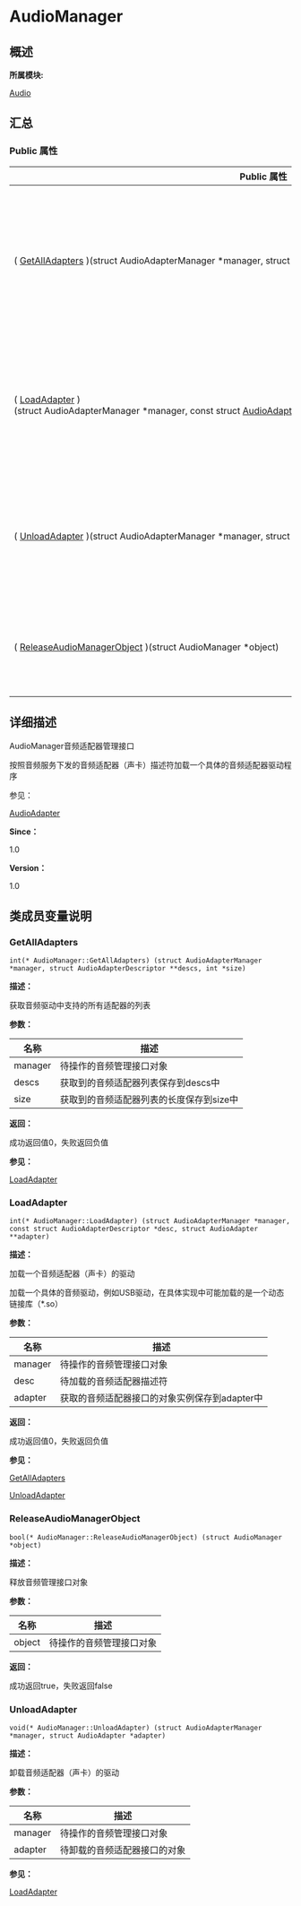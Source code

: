 # AudioManager


## **概述**

**所属模块:**

[Audio](_audio.md)


## **汇总**


### Public 属性

  | Public&nbsp;属性 | 描述 | 
| -------- | -------- |
| (&nbsp;[GetAllAdapters](#getalladapters)&nbsp;)(struct&nbsp;AudioAdapterManager&nbsp;\*manager,&nbsp;struct&nbsp;[AudioAdapterDescriptor](_audio_adapter_descriptor.md)&nbsp;\*\*descs,&nbsp;int&nbsp;\*size) | 获取音频驱动中支持的所有适配器的列表&nbsp;[更多...](#getalladapters) | 
| (&nbsp;[LoadAdapter](#loadadapter)&nbsp;)(struct&nbsp;AudioAdapterManager&nbsp;\*manager,&nbsp;const&nbsp;struct&nbsp;[AudioAdapterDescriptor](_audio_adapter_descriptor.md)&nbsp;\*desc,&nbsp;struct&nbsp;[AudioAdapter](_audio_adapter.md)&nbsp;\*\*adapter) | 加载一个音频适配器（声卡）的驱动&nbsp;[更多...](#loadadapter) | 
| (&nbsp;[UnloadAdapter](#unloadadapter)&nbsp;)(struct&nbsp;AudioAdapterManager&nbsp;\*manager,&nbsp;struct&nbsp;[AudioAdapter](_audio_adapter.md)&nbsp;\*adapter) | 卸载音频适配器（声卡）的驱动&nbsp;[更多...](#unloadadapter) | 
| (&nbsp;[ReleaseAudioManagerObject](#releaseaudiomanagerobject)&nbsp;)(struct&nbsp;AudioManager&nbsp;\*object) | 释放音频管理接口对象&nbsp;[更多...](#releaseaudiomanagerobject) | 


## **详细描述**

AudioManager音频适配器管理接口

按照音频服务下发的音频适配器（声卡）描述符加载一个具体的音频适配器驱动程序

参见：

[AudioAdapter](_audio_adapter.md)

**Since：**

1.0

**Version：**

1.0


## **类成员变量说明**


### GetAllAdapters

  
```
int(* AudioManager::GetAllAdapters) (struct AudioAdapterManager *manager, struct AudioAdapterDescriptor **descs, int *size)
```

**描述：**

获取音频驱动中支持的所有适配器的列表

**参数：**

  | 名称 | 描述 | 
| -------- | -------- |
| manager | 待操作的音频管理接口对象 | 
| descs | 获取到的音频适配器列表保存到descs中 | 
| size | 获取到的音频适配器列表的长度保存到size中 | 

**返回：**

成功返回值0，失败返回负值

**参见：**

[LoadAdapter](#loadadapter)


### LoadAdapter

  
```
int(* AudioManager::LoadAdapter) (struct AudioAdapterManager *manager, const struct AudioAdapterDescriptor *desc, struct AudioAdapter **adapter)
```

**描述：**

加载一个音频适配器（声卡）的驱动

加载一个具体的音频驱动，例如USB驱动，在具体实现中可能加载的是一个动态链接库（\*.so）

**参数：**

  | 名称 | 描述 | 
| -------- | -------- |
| manager | 待操作的音频管理接口对象 | 
| desc | 待加载的音频适配器描述符 | 
| adapter | 获取的音频适配器接口的对象实例保存到adapter中 | 

**返回：**

成功返回值0，失败返回负值

**参见：**

[GetAllAdapters](#getalladapters)

[UnloadAdapter](#unloadadapter)


### ReleaseAudioManagerObject

  
```
bool(* AudioManager::ReleaseAudioManagerObject) (struct AudioManager *object)
```

**描述：**

释放音频管理接口对象

**参数：**

  | 名称 | 描述 | 
| -------- | -------- |
| object | 待操作的音频管理接口对象 | 

**返回：**

成功返回true，失败返回false


### UnloadAdapter

  
```
void(* AudioManager::UnloadAdapter) (struct AudioAdapterManager *manager, struct AudioAdapter *adapter)
```

**描述：**

卸载音频适配器（声卡）的驱动

**参数：**

  | 名称 | 描述 | 
| -------- | -------- |
| manager | 待操作的音频管理接口对象 | 
| adapter | 待卸载的音频适配器接口的对象 | 

**参见：**

[LoadAdapter](#loadadapter)
